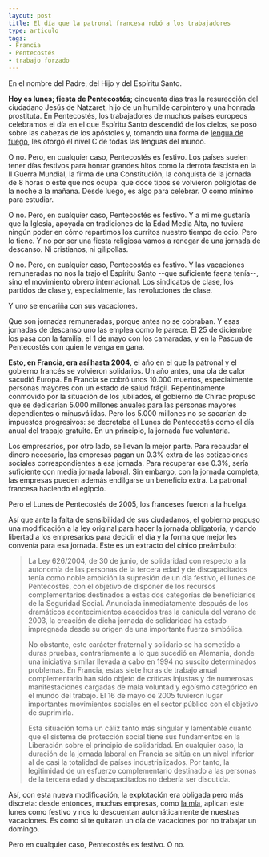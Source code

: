 ```yaml
---
layout: post
title: El día que la patronal francesa robó a los trabajadores
type: articulo
tags:
- Francia
- Pentecostés
- trabajo forzado
---
```


En el nombre del Padre, del Hijo y del Espíritu Santo.

**Hoy es lunes; fiesta de Pentecostés;** cincuenta días tras la resurección del ciudadano Jesús de Natzaret, hijo de un humilde carpintero y una honrada prostituta.  En Pentecostés, los trabajadores de muchos países europeos celebramos el día en el que Espíritu Santo descendió de los cielos, se posó sobre las cabezas de los apóstoles y, tomando una forma de [lengua de fuego](https://www.google.com/url?sa=i&rct=j&q=&esrc=s&source=images&cd=&cad=rja&docid=r-08zTvVoKsJXM&tbnid=4VhdaOb0FUhOjM:&ved=0CAUQjRw&url=http%3A%2F%2Fwww.todanoticia.com%2F41900%2Feligen-logo-rolling-stones-como%2F&ei=yAaZUZbHHYbTtAakkICQDg&bvm=bv.46751780,d.Yms&psig=AFQjCNGhnQ-_KW-P1XAFAJzjl0HmQPCcTw&ust=1369069638566143), les otorgó el nivel C de todas las lenguas del mundo.

O no. Pero, en cualquier caso, Pentecostés es festivo. Los países suelen tener días festivos para honrar grandes hitos como la derrota fascista en la II Guerra Mundial, la firma de una Constitución, la conquista de la jornada de 8 horas o éste que nos ocupa: que doce tipos se volvieron políglotas de la noche a la mañana. Desde luego, es algo para celebrar. O como mínimo para estudiar.

O no. Pero, en cualquier caso, Pentecostés es festivo. Y a mi me gustaría que la Iglesia, apoyada en tradiciones de la Edad Media Alta, no tuviera ningún poder en cómo repartimos los curritos nuestro tiempo de ocio. Pero lo tiene. Y no por ser una fiesta religiosa vamos a renegar de una jornada de descanso. Ni cristianos, ni gilipollas.

O no.  Pero, en cualquier caso, Pentecostés es festivo. Y las vacaciones remuneradas no nos la trajo el Espíritu Santo --que suficiente faena tenía--, sino el movimiento obrero internacional. Los sindicatos de clase, los partidos de clase y, especialmente, las revoluciones de clase.

Y uno se encariña con sus vacaciones.

Que son jornadas remuneradas, porque antes no se cobraban. Y esas jornadas de descanso uno las emplea como le parece. El 25 de diciembre los pasa con la familia, el 1 de mayo con los camaradas, y en la Pascua de Pentecostés con quien le venga en gana.

**Esto, en Francia, era así hasta 2004,** el año en el que la patronal y el gobierno francés se volvieron solidarios. Un año antes, una ola de calor sacudió Europa. En Francia se cobró unos 10.000 muertos, especialmente personas mayores con un estado de salud frágil. Repentinamente conmovido por la situación de los jubilados, el gobierno de Chirac propuso que se dedicarían 5.000 millones anuales para las personas mayores dependientes o minusválidas.  Pero los 5.000 millones no se sacarían de impuestos progresivos: se decretaba el Lunes de Pentecostés como el día anual del trabajo gratuito. En un principio, la jornada fue voluntaria.

Los empresarios, por otro lado, se llevan la mejor parte. Para recaudar el dinero necesario, las empresas pagan un 0.3% extra de las cotizaciones sociales correspondientes a esa jornada. Para recuperar ese 0.3%, sería suficiente con media jornada laboral. Sin embargo, con la jornada completa, las empresas pueden además endilgarse un beneficio extra. La patronal francesa haciendo el egipcio.

Pero el Lunes de Pentecostés de 2005, los franceses fueron a la huelga.

Así que ante la falta de sensibilidad de sus ciudadanos, el gobierno propuso una modificación a la ley original para hacer  la jornada obligatoria, y dando libertad a los empresarios para  decidir el día y la forma que mejor les convenía para esa jornada. Este es un extracto del cínico preámbulo:

> La Ley 626/2004, de 30 de junio, de solidaridad con respecto a la autonomía de las personas de la tercera edad y de discapacitados tenía como noble ambición la supresión de un día festivo, el lunes de Pentecostés, con el objetivo de disponer de los recursos complementarios destinados a estas dos categorías de beneficiarios de la Seguridad Social. Anunciada inmediatamente después de los dramáticos acontecimientos acaecidos tras la canícula del verano de 2003, la creación de dicha jornada de solidaridad ha estado impregnada desde su origen de una importante fuerza simbólica.
> 
> No obstante, este carácter fraternal y solidario se ha sometido a duras pruebas, contrariamente a lo que sucedió en Alemania, donde una iniciativa similar llevada a cabo en 1994 no suscitó determinados problemas. En Francia, estas siete horas de trabajo anual complementario han sido objeto de críticas injustas y de numerosas manifestaciones cargadas de mala voluntad y egoísmo categórico en el mundo del trabajo. El 16 de mayo de 2005 tuvieron lugar importantes movimientos sociales en el sector público con el objetivo de suprimirla.
> 
> Esta situación toma un cáliz tanto más singular y lamentable cuanto que el sistema de protección social tiene sus fundamentos en la Liberación sobre el principio de solidaridad. En cualquier caso, la duración de la jornada laboral en Francia se sitúa en un nivel inferior al de casi la totalidad de países industrializados. Por tanto, la legitimidad de un esfuerzo complementario destinado a las personas de la tercera edad y discapacitados no debería ser discutida.

Así, con esta nueva modificación, la explotación era obligada pero más discreta: desde entonces, muchas empresas, como [la mía](https://research.technicolor.com/rennes/), aplican este lunes como festivo y nos lo descuentan automáticamente de nuestras vacaciones. Es como si te quitaran un día de vacaciones por no trabajar un domingo.

Pero en cualquier caso, Pentecostés es festivo. O no.
